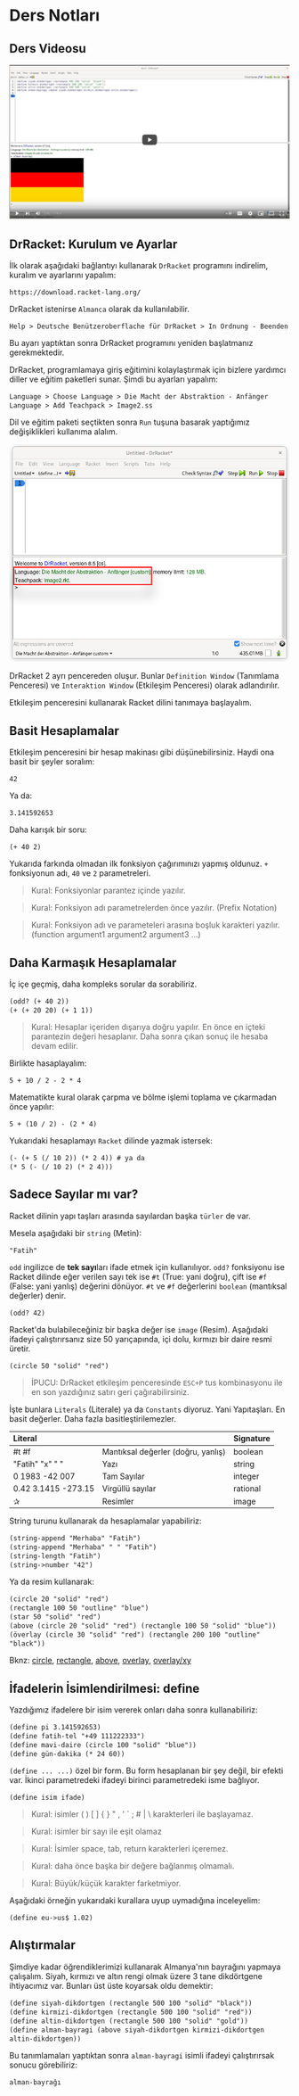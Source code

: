 # Ders Notları

## Ders Videosu

<a href="https://www.youtube.com/watch?v=NsfSTQ6MOtY" target="_blank"><img src="ders1.png"></a>

## DrRacket: Kurulum ve Ayarlar

İlk olarak aşağıdaki bağlantıyı kullanarak `DrRacket` programını indirelim, kuralım ve ayarlarını yapalım:

```
https://download.racket-lang.org/
```

DrRacket istenirse `Almanca` olarak da kullanılabilir.

```
Help > Deutsche Benützeroberflache für DrRacket > In Ordnung - Beenden
```

Bu ayarı yaptıktan sonra DrRacket programını yeniden başlatmanız gerekmektedir.

DrRacket, programlamaya giriş eğitimini kolaylaştırmak için bizlere yardımcı diller ve eğitim paketleri sunar. Şimdi bu ayarları yapalım:

```
Language > Choose Language > Die Macht der Abstraktion - Anfänger
Language > Add Teachpack > Image2.ss
```

Dil ve eğitim paketi seçtikten sonra `Run` tuşuna basarak yaptığımız değişiklikleri kullanıma alalım.

![Dil ve Eğitim Paketi Ayarları](drracket_lang_teachpack.png) 

DrRacket 2 ayrı pencereden oluşur. Bunlar `Definition Window` (Tanımlama Penceresi) ve `Interaktion Window` (Etkileşim Penceresi) olarak adlandırılır.

Etkileşim penceresini kullanarak Racket dilini tanımaya başlayalım.

## Basit Hesaplamalar

Etkileşim penceresini bir hesap makinası gibi düşünebilirsiniz. Haydi ona basit bir şeyler soralım:

```racket
42
```

Ya da:

```racket
3.141592653
```

Daha karışık bir soru:

```racket
(+ 40 2)
```

Yukarıda farkında olmadan ilk fonksiyon çağırımınızı yapmış oldunuz. `+` fonksiyonun adı, `40` ve `2` parametreleri.

> Kural:
> Fonksiyonlar parantez içinde yazılır.

> Kural:
> Fonksiyon adı parametrelerden önce yazılır. (Prefix Notation)

> Kural:
> Fonksiyon adı ve parameteleri arasına boşluk karakteri yazılır.
> (function argument1 argument2 argument3 ...)

[//]: # (TODO: Expression [Ausdruck] vs Evalüation [Auswertung])

## Daha Karmaşık Hesaplamalar

İç içe geçmiş, daha kompleks sorular da sorabiliriz.

```racket
(odd? (+ 40 2))
(+ (+ 20 20) (+ 1 1))
```

> Kural:
> Hesaplar içeriden dışarıya doğru yapılır. En önce en içteki parantezin değeri hesaplanır. Daha sonra çıkan sonuç ile hesaba devam edilir.

Birlikte hasaplayalım:

```racket
5 + 10 / 2 - 2 * 4
```

Matematikte kural olarak çarpma ve bölme işlemi toplama ve çıkarmadan önce yapılır:

```racket
5 + (10 / 2) - (2 * 4)
```

Yukarıdaki hesaplamayı `Racket` dilinde yazmak istersek:

```racket
(- (+ 5 (/ 10 2)) (* 2 4)) # ya da
(* 5 (- (/ 10 2) (* 2 4)))
```

## Sadece Sayılar mı var?

Racket dilinin yapı taşları arasında sayılardan başka `türler` de var. 

Mesela aşağıdaki bir `string` (Metin):

```racket
"Fatih"
```

`odd` ingilizce de **tek sayı**ları ifade etmek için kullanılıyor. `odd?` fonksiyonu ise Racket dilinde eğer verilen sayı tek ise `#t` (True: yani doğru), çift ise `#f` (False: yani yanlış) değerini dönüyor. `#t` ve `#f` değerlerini `boolean` (mantıksal değerler) denir.

```racket
(odd? 42)
```

Racket'da bulabileceğiniz bir başka değer ise `image` (Resim). Aşağıdaki ifadeyi çalıştırırsanız size 50 yarıçapında, içi dolu, kırmızı bir daire resmi üretir.

```racket
(circle 50 "solid" "red")
```

> İPUCU: DrRacket etkileşim penceresinde `ESC+P` tus kombinasyonu ile en son yazdığınız satırı geri çağırabilirsiniz.

İşte bunlara `Literals` (Literale) ya da `Constants` diyoruz. Yani Yapıtaşları. En basit değerler. Daha fazla basitleştirilemezler.

| Literal |  | Signature |
|:---|---|---|
| #t #f | Mantıksal değerler (doğru, yanlış) | boolean |
| "Fatih" "x" " " | Yazı | string |
| 0 1983 -42 007 | Tam Sayılar | integer | 
| 0.42 3.1415 -273.15 | Virgüllü sayılar | rational |
| &#x2730; | Resimler | image |


String turunu kullanarak da hesaplamalar yapabiliriz:

```racket
(string-append "Merhaba" "Fatih")
(string-append "Merhaba" " " "Fatih")
(string-length "Fatih")
(string->number "42")
```

Ya da resim kullanarak:

```racket
(circle 20 "solid" "red")
(rectangle 100 50 "outline" "blue")
(star 50 "solid" "red")
(above (circle 20 "solid" "red") (rectangle 100 50 "solid" "blue"))
(överlay (circle 30 "solid" "red") (rectangle 200 100 "outline" "black"))
```

Bknz: [circle](../misc/documentation.md#circle), [rectangle](../misc/documentation.md#rectangle), [above](../misc/documentation.md#above), [overlay](../misc/documentation.md#overlay), [overlay/xy](../misc/documentation.md#overlayxy)

## İfadelerin İsimlendirilmesi: define

Yazdığımız ifadelere bir isim vererek onları daha sonra kullanabiliriz:

```racket
(define pi 3.141592653)
(define fatih-tel "+49 111222333")
(define mavi-daire (circle 100 "solid" "blue"))
(define gün-dakika (* 24 60))
```

`(define ... ...)` özel bir form. Bu form hesaplanan bir şey değil, bir efekti var. İkinci parametredeki ifadeyi birinci parametredeki isme bağlıyor.

```racket
(define isim ifade)
```

> Kural:
> isimler ( ) [ ] { } " , ' ` ; # | \ karakterleri ile başlayamaz.

> Kural: 
> isimler bir sayı ile eşit olamaz

> Kural:
> İsimler space, tab, return karakterleri içeremez.

> Kural:
> daha önce başka bir değere bağlanmış olmamalı.

> Kural: Büyük/küçük karakter farketmiyor.

Aşağıdaki örneğin yukarıdaki kurallara uyup uymadığına inceleyelim:

```racket
(define eu->us$ 1.02)
```

## Alıştırmalar

Şimdiye kadar öğrendiklerimizi kullanarak Almanya'nın bayrağını yapmaya çalışalım. Siyah, kırmızı ve altın rengi olmak üzere 3 tane dikdörtgene ihtiyacımız var. Bunları üst üste koyarsak oldu demektir:

```racket
(define siyah-dikdortgen (rectangle 500 100 "solid" "black"))
(define kirmizi-dikdortgen (rectangle 500 100 "solid" "red"))
(define altin-dikdortgen (rectangle 500 100 "solid" "gold"))
(define alman-bayragi (above siyah-dikdortgen kirmizi-dikdortgen altin-dikdortgen))
```

Bu tanımlamaları yaptıktan sonra `alman-bayragi` isimli ifadeyi çalıştırırsak sonucu görebiliriz:

```racket
alman-bayrağı
```
